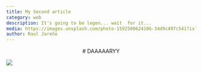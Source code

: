 ```yaml
---
title: My Second article
category: web
description: It's going to be legen... wait  for it...
media: https://images.unsplash.com/photo-1592500624106-34d9c497c541?ixlib=rb-1.2.1&ixid=eyJhcHBfaWQiOjEyMDd9&auto=format&fit=crop&w=1350&q=80
author: Raul Jareño
---
```


<center># DAAAAARYY</center>

![](https://media.giphy.com/media/vTxWtmX2b0oH6/source.gif)
